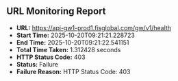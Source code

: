 ## URL Monitoring Report

- **URL:** https://api-gw1-prod1.fisglobal.com/gw/v1/health
- **Start Time:** 2025-10-20T09:21:21.228723
- **End Time:** 2025-10-20T09:21:22.541151
- **Total Time Taken:** 1.312428 seconds
- **HTTP Status Code:** 403
- **Status:** Failure
- **Failure Reason:** HTTP Status Code: 403
